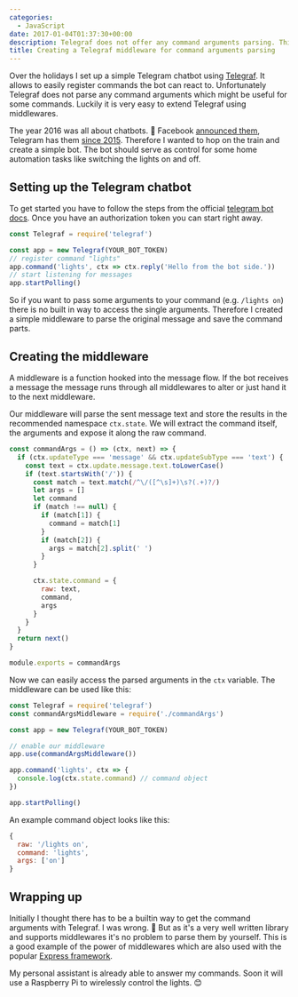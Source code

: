 ```yaml
---
categories:
  - JavaScript
date: 2017-01-04T01:37:30+00:00
description: Telegraf does not offer any command arguments parsing. This post explains how to implement a simple middleware for this task.
title: Creating a Telegraf middleware for command arguments parsing
---
```


Over the holidays I set up a simple Telegram chatbot using [Telegraf][1]. It allows to easily register commands the bot can react to. Unfortunately Telegraf does not parse any command arguments which might be useful for some commands. Luckily it is very easy to extend Telegraf using middlewares.

The year 2016 was all about chatbots. 🤖 Facebook [announced them][2], Telegram has them [since 2015][3]. Therefore I wanted to hop on the train and create a simple bot. The bot should serve as control for some home automation tasks like switching the lights on and off.

## Setting up the Telegram chatbot

To get started you have to follow the steps from the official [telegram bot docs][4]. Once you have an authorization token you can start right away.

```javascript
const Telegraf = require('telegraf')

const app = new Telegraf(YOUR_BOT_TOKEN)
// register command "lights"
app.command('lights', ctx => ctx.reply('Hello from the bot side.'))
// start listening for messages
app.startPolling()
```

So if you want to pass some arguments to your command (e.g. `/lights on`) there is no built in way to access the single arguments. Therefore I created a simple middleware to parse the original message and save the command parts.

## Creating the middleware

A middleware is a function hooked into the message flow. If the bot receives a message the message runs through all middlewares to alter or just hand it to the next middleware.

Our middleware will parse the sent message text and store the results in the recommended namespace `ctx.state`. We will extract the command itself, the arguments and expose it along the raw command.

```javascript
const commandArgs = () => (ctx, next) => {
  if (ctx.updateType === 'message' && ctx.updateSubType === 'text') {
    const text = ctx.update.message.text.toLowerCase()
    if (text.startsWith('/')) {
      const match = text.match(/^\/([^\s]+)\s?(.+)?/)
      let args = []
      let command
      if (match !== null) {
        if (match[1]) {
          command = match[1]
        }
        if (match[2]) {
          args = match[2].split(' ')
        }
      }

      ctx.state.command = {
        raw: text,
        command,
        args
      }
    }
  }
  return next()
}

module.exports = commandArgs
```

Now we can easily access the parsed arguments in the `ctx` variable. The middleware can be used like this:

```javascript
const Telegraf = require('telegraf')
const commandArgsMiddleware = require('./commandArgs')

const app = new Telegraf(YOUR_BOT_TOKEN)

// enable our middleware
app.use(commandArgsMiddleware())

app.command('lights', ctx => {
  console.log(ctx.state.command) // command object
})

app.startPolling()
```

An example command object looks like this:

```javascript
{
  raw: '/lights on',
  command: 'lights',
  args: ['on']
}
```

## Wrapping up

Initially I thought there has to be a builtin way to get the command arguments with Telegraf. I was wrong. 🙈 But as it's a very well written library and supports middlewares it's no problem to parse them by yourself. This is a good example of the power of middlewares which are also used with the popular [Express framework][5].

My personal assistant is already able to answer my commands. Soon it will use a Raspberry Pi to wirelessly control the lights. 😊

[1]: http://telegraf.js.org
[2]: https://techcrunch.com/2016/04/12/agents-on-messenger/
[3]: https://telegram.org/blog/bot-revolution
[4]: https://core.telegram.org/bots#6-botfather
[5]: http://expressjs.com/

